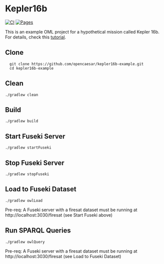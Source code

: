 # Kepler16b

[![CI](https://github.com/opencaesar/kepler16b-example/actions/workflows/ci.yml/badge.svg)](https://github.com/opencaesar/kepler16b-example/actions/workflows/ci.yml)
[![Pages](https://img.shields.io/badge/Pages-HTML-blue)](http://opencaesar.github.io/kepler16b-example/) 

This is an example OML project for a hypothetical mission called Kepler 16b. For details, check this [tutorial](http://www.opencaesar.io/oml-tutorials/#tutorial2).

## Clone
```
  git clone https://github.com/opencaesar/kepler16b-example.git
  cd kepler16b-example
```

## Clean
```
./gradlew clean
```

## Build
```
./gradlew build
```

## Start Fuseki Server
```
./gradlew startFuseki
```

## Stop Fuseki Server
```
./gradlew stopFuseki
```

## Load to Fuseki Dataset
```
./gradlew owlLoad
```

Pre-req: A Fuseki server with a firesat dataset must be running at http://localhost:3030/firesat (see Start Fuseki above)  

## Run SPARQL Queries
```
./gradlew owlQuery
```

Pre-req: A Fuseki server with a firesat dataset must be running at http://localhost:3030/firesat (see Load to Fuseki Dataset)  
